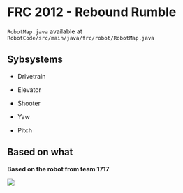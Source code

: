 # FRC 2012 - Rebound Rumble

`RobotMap.java` available at `RobotCode/src/main/java/frc/robot/RobotMap.java`

## Sybsystems

+ Drivetrain

+ Elevator

+ Shooter

+ Yaw

+ Pitch

## Based on what

<b>Based on the robot from team 1717</b>

<img src="https://i.ytimg.com/vi/rM80DE3dBZk/maxresdefault.jpg"/>